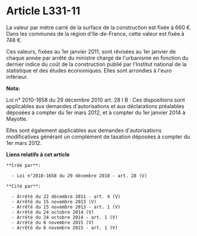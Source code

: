 # Article L331-11

La valeur par mètre carré de la surface de la construction est fixée à 660 €. Dans les communes de la région d'Ile-de-France,
cette valeur est fixée à 748 €. 

Ces valeurs, fixées au 1er janvier 2011, sont révisées au 1er janvier de chaque année par arrêté du ministre chargé de
l'urbanisme en fonction du dernier indice du coût de la construction publié par l'Institut national de la statistique et des
études économiques. Elles sont arrondies à l'euro inférieur.

**Nota:**

Loi n° 2010-1658 du 29 décembre 2010 art. 28 I B : Ces dispositions sont applicables aux demandes d'autorisations et aux
déclarations préalables déposées à compter du 1er mars 2012, et à compter du 1er janvier 2014 à Mayotte. 

Elles sont également applicables aux demandes d'autorisations modificatives générant un complément de taxation déposées à
compter du 1er mars 2012.

**Liens relatifs à cet article**

	**Créé par**:

	  - Loi n°2010-1658 du 29 décembre 2010 - art. 28 (V)

	**Cité par**:

	  - Arrêté du 22 décembre 2011 - art. 4 (V)
	  - Arrêté du 15 novembre 2013 (V)
	  - Arrêté du 15 novembre 2013 - art. 1 (V)
	  - Arrêté du 24 octobre 2014 (V)
	  - Arrêté du 24 octobre 2014 - art. 1 (V)
	  - Arrêté du 6 novembre 2015 (V)
	  - Arrêté du 6 novembre 2015 - art. 1 (V)
